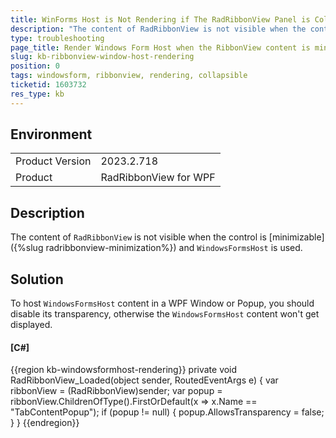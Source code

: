 ```yaml
---
title: WinForms Host is Not Rendering if The RadRibbonView Panel is Collapsible
description: "The content of RadRibbonView is not visible when the control is minimizable and WindowsFormsHost is used."
type: troubleshooting
page_title: Render Windows Form Host when the RibbonView content is minimized
slug: kb-ribbonview-window-host-rendering
position: 0
tags: windowsform, ribbonview, rendering, collapsible
ticketid: 1603732
res_type: kb
---
```


## Environment

<table>
    <tbody>
        <tr>
            <td>Product Version</td>
            <td>2023.2.718</td>
        </tr>
        <tr>
            <td>Product</td>
            <td>RadRibbonView for WPF</td>
        </tr>
    </tbody>
</table>

## Description

The content of `RadRibbonView` is not visible when the control is [minimizable]({%slug radribbonview-minimization%}) and `WindowsFormsHost` is used.

## Solution

To host `WindowsFormsHost` content in a WPF Window or Popup, you should disable its transparency, otherwise the `WindowsFormsHost` content won't get displayed.

#### __[C#]__
{{region kb-windowsformhost-rendering}}
	private void RadRibbonView_Loaded(object sender, RoutedEventArgs e)
	{
		var ribbonView = (RadRibbonView)sender;
		var popup = ribbonView.ChildrenOfType<Popup>().FirstOrDefault(x => x.Name == "TabContentPopup");
		if (popup != null)
		{
			popup.AllowsTransparency = false;
		}
	}
{{endregion}}

